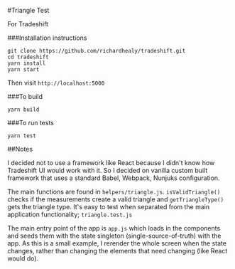 #Triangle Test

For Tradeshift

###Installation instructions

```
git clone https://github.com/richardhealy/tradeshift.git 
cd tradeshift
yarn install
yarn start
```

Then visit `http://localhost:5000`

###To build 

```
yarn build
```

###To run tests

```
yarn test
```

##Notes

I decided not to use a framework like React because I didn't know how Tradeshift UI 
would work with it. So I decided on vanilla custom built framework that uses a 
standard Babel, Webpack, Nunjuks configuration.

The main functions are found in `helpers/triangle.js`. `isValidTriangle()` checks 
if the measurements create a valid triangle and `getTriangleType()` gets 
the triangle type. It's easy to test when separated from the main application
functionality; `triangle.test.js`

The main entry point of the app is `app.js` which loads in the components and 
seeds them with the state singleton (single-source-of-truth) with the app. 
As this is a small example, I rerender the whole screen when the state changes,
rather than changing the elements that need changing (like React would do).

